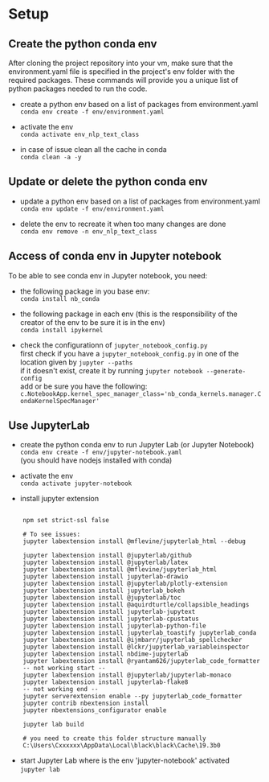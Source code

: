 # Setup

## Create the python conda env
After cloning the project repository into your vm, make sure that the environment.yaml file is specified in the project's env folder with the required packages.
These commands will provide you a unique list of python packages needed to run the code.
- create a python env based on a list of packages from environment.yaml  
  ```conda env create -f env/environment.yaml```  
  
 - activate the env  
  ```conda activate env_nlp_text_class```  
  
 - in case of issue clean all the cache in conda  
   ```conda clean -a -y```  

## Update or delete the python conda env  
- update a python env based on a list of packages from environment.yaml  
  ```conda env update -f env/environment.yaml```  
  
- delete the env to recreate it when too many changes are done  
  ```conda env remove -n env_nlp_text_class```  

## Access of conda env in Jupyter notebook  
   To be able to see conda env in Jupyter notebook, you need:  
   - the following package in you base env:  
   ```conda install nb_conda```  

   - the following package in each env (this is the responsibility of the creator of the env to be sure it is in the env)  
   ```conda install ipykernel```  
   
   - check the configurationn of ```jupyter_notebook_config.py```  
     first check if you have a ```jupyter_notebook_config.py``` in one of the location given by  ```jupyter --paths```  
     if it doesn't exist, create it by running  ```jupyter notebook --generate-config ```  
     add or be sure you have the following: ```c.NotebookApp.kernel_spec_manager_class='nb_conda_kernels.manager.CondaKernelSpecManager'```

## Use JupyterLab   
- create the python conda env to run Jupyter Lab (or Jupyter Notebook)   
  ```conda env create -f env/jupyter-notebook.yaml```    
  (you should have nodejs installed with conda)  

- activate the env  
  ```conda activate jupyter-notebook```  
  
- install jupyter extension  
```jupyter labextension list
       
    npm set strict-ssl false   
       
    # To see issues:   
    jupyter labextension install @mflevine/jupyterlab_html --debug  
      
    jupyter labextension install @jupyterlab/github   
    jupyter labextension install @jupyterlab/latex  
    jupyter labextension install @mflevine/jupyterlab_html   
    jupyter labextension install jupyterlab-drawio   
    jupyter labextension install @jupyterlab/plotly-extension   
    jupyter labextension install jupyterlab_bokeh   
    jupyter labextension install @jupyterlab/toc   
    jupyter labextension install @aquirdturtle/collapsible_headings   
    jupyter labextension install jupyterlab-jupytext   
    jupyter labextension install jupyterlab-cpustatus   
    jupyter labextension install jupyterlab-python-file   
    jupyter labextension install jupyterlab_toastify jupyterlab_conda   
    jupyter labextension install @ijmbarr/jupyterlab_spellchecker   
    jupyter labextension install @lckr/jupyterlab_variableinspector   
    jupyter labextension install nbdime-jupyterlab
    jupyter labextension install @ryantam626/jupyterlab_code_formatter
    -- not working start --
    jupyter labextension install @jupyterlab/jupyterlab-monaco
    jupyter labextension install jupyterlab-flake8
    -- not working end --
    jupyter serverextension enable --py jupyterlab_code_formatter
    jupyter contrib nbextension install   
    jupyter nbextensions_configurator enable
   
    jupyter lab build

    # you need to create this folder structure manually  
    C:\Users\Cxxxxxx\AppData\Local\black\black\Cache\19.3b0
```

- start Jupyter Lab where is the env 'jupyter-notebook' activated  
  ```jupyter lab```  

